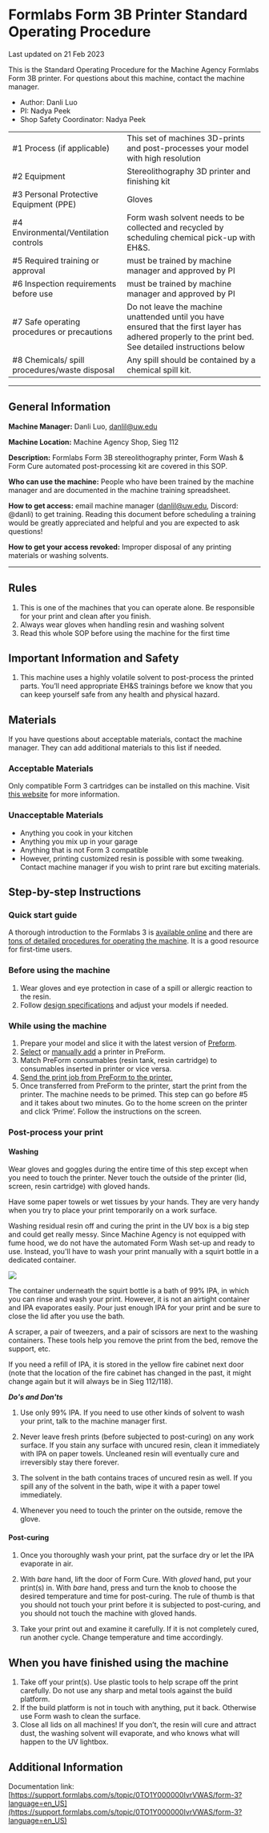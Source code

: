 # Formlabs Form 3B Printer Standard Operating Procedure

Last updated on 21 Feb 2023

This is the Standard Operating Procedure for the Machine Agency Formlabs Form 3B
printer. For questions about this machine, contact the machine manager.

- Author: Danli Luo
- PI: Nadya Peek
- Shop Safety Coordinator: Nadya Peek

|                                               |                                                                                                                                                        |
| --------------------------------------------- | ------------------------------------------------------------------------------------------------------------------------------------------------------ |
| #1 Process (if applicable)                    | This set of machines 3D-prints and post-processes your model with high resolution                                                                      |
| #2 Equipment                                  | Stereolithography 3D printer and finishing kit                                                                                                         |
| #3 Personal Protective Equipment (PPE)        | Gloves                                                                                                                                                 |
| #4 Environmental/Ventilation controls         | Form wash solvent needs to be collected and recycled by scheduling chemical pick-up with EH&S.                                                         |
| #5 Required training or approval              | must be trained by machine manager and approved by PI                                                                                                  |
| #6 Inspection requirements before use         | must be trained by machine manager and approved by PI                                                                                                  |
| #7 Safe operating procedures or precautions   | Do not leave the machine unattended until you have ensured that the first layer has adhered properly to the print bed. See detailed instructions below |
| #8 Chemicals/ spill procedures/waste disposal | Any spill should be contained by a chemical spill kit.                                                                                                 |

---

## General Information

**Machine Manager:** Danli Luo, danlil@uw.edu

**Machine Location:** Machine Agency Shop, Sieg 112

**Description:** Formlabs Form 3B stereolithography printer, Form Wash & Form
Cure automated post-processing kit are covered in this SOP.

**Who can use the machine:** People who have been trained by the machine manager
and are documented in the machine training spreadsheet.

**How to get access:** email machine manager (danlil@uw.edu, Discord: @danli) to
get training. Reading this document before scheduling a training would be
greatly appreciated and helpful and you are expected to ask questions!

**How to get your access revoked:** Improper disposal of any printing materials
or washing solvents.

---

## Rules

1. This is one of the machines that you can operate alone. Be responsible for
   your print and clean after you finish.
2. Always wear gloves when handling resin and washing solvent
3. Read this whole SOP before using the machine for the first time

## Important Information and Safety

1. This machine uses a highly volatile solvent to post-process the printed
   parts. You’ll need appropriate EH&S trainings before we know that you can
   keep yourself safe from any health and physical hazard.

## Materials

If you have questions about acceptable materials, contact the machine manager.
They can add additional materials to this list if needed.

### Acceptable Materials

Only compatible Form 3 cartridges can be installed on this machine. Visit
[this website](https://support.formlabs.com/s/article/What-Formlabs-resins-work-with-the-new-Form-3?language=en_US)
for more information.

### Unacceptable Materials

- Anything you cook in your kitchen
- Anything you mix up in your garage
- Anything that is not Form 3 compatible
- However, printing customized resin is possible with some tweaking. Contact
  machine manager if you wish to print rare but exciting materials.

## Step-by-step Instructions

### Quick start guide

A thorough introduction to the Formlabs 3 is
[available online](https://support.formlabs.com/s/article/Quick-Start-Guide-Form3?language=en_US)
and there are
[tons of detailed procedures for operating the machine](https://support.formlabs.com/s/topic/0TO1Y000000IvzXWAS/overview-form-3?language=en_US).
It is a good resource for first-time users.

### Before using the machine

1. Wear gloves and eye protection in case of a spill or allergic reaction to the
   resin.
2. Follow
   [design specifications](https://support.formlabs.com/s/article/Design-specifications-for-3D-models-form-3?language=en_US)
   and adjust your models if needed.

### While using the machine

1. Prepare your model and slice it with the latest version of
   [Preform](https://formlabs.com/software/).
2. [Select](https://support.formlabs.com/s/article/Selecting-a-printer-in-PreForm)
   or
   [manually add](https://support.formlabs.com/s/article/Manually-adding-a-printer-to-PreForm?language=en_US)
   a printer in PreForm.
3. Match PreForm consumables (resin tank, resin cartridge) to consumables
   inserted in printer or vice versa.
4. [Send the print job from PreForm to the printer.](https://support.formlabs.com/s/article/Sending-a-print-job-from-PreForm-to-a-printer)
5. Once transferred from PreForm to the printer, start the print from the
   printer. The machine needs to be primed. This step can go before #5 and it
   takes about two minutes. Go to the home screen on the printer and click
   ‘Prime’. Follow the instructions on the screen.

### Post-process your print

#### Washing

Wear gloves and goggles during the entire time of this step except when you need to touch the printer. Never touch the outside of the printer (lid, screen, resin cartridge) with gloved hands.

Have some paper towels or wet tissues by your hands. They are very handy when you try to place your print temporarily on a work surface.

Washing residual resin off and curing the print in the UV box is a big step and could get really messy. Since Machine Agency is not equipped with fume hood, we do not have the automated Form Wash set-up and ready to use. Instead, you'll have to wash your print manually with a squirt bottle in a dedicated container.

![](images/IPA.jpeg) 

The container underneath the squirt bottle is a bath of 99% IPA, in which you can rinse and wash your print. However, it is not an airtight container and IPA evaporates easily. Pour just enough IPA for your print and be sure to close the lid after you use the bath. 

A scraper, a pair of tweezers, and a pair of scissors are next to the washing containers. These tools help you remove the print from the bed, remove the support, etc.

If you need a refill of IPA, it is stored in the yellow fire cabinet next door (note that the location of the fire cabinet has changed in the past, it might change again but it will always be in Sieg 112/118).

***Do's and Don'ts***

1. Use only 99% IPA. If you need to use other kinds of solvent to wash your print, talk to the machine manager first.

2. Never leave fresh prints (before subjected to post-curing) on any work surface. If you stain any surface with uncured resin, clean it immediately with IPA on paper towels. Uncleaned resin will eventually cure and irreversibly stay there forever.

3. The solvent in the bath contains traces of uncured resin as well. If you spill any of the solvent in the bath, wipe it with a paper towel immediately.

4. Whenever you need to touch the printer on the outside, remove the glove.

#### Post-curing

1. Once you thoroughly wash your print, pat the surface dry or let the IPA evaporate in air.

2. With *bare* hand, lift the door of Form Cure. With *gloved* hand, put your print(s) in. With *bare* hand, press and turn the knob to choose the desired temperature and time for post-curing. The rule of thumb is that you should not touch your print before it is subjected to post-curing, and you should not touch the machine with gloved hands.

3. Take your print out and examine it carefully. If it is not completely cured, run another cycle. Change temperature and time accordingly.



## When you have finished using the machine

1. Take off your print(s). Use plastic tools to help scrape off the print
   carefully. Do not use any sharp and metal tools against the build platform.
2. If the build platform is not in touch with anything, put it back. Otherwise
   use Form wash to clean the surface.
3. Close all lids on all machines! If you don’t, the resin will cure and attract
   dust, the washing solvent will evaporate, and who knows what will happen to
   the UV lightbox.

## Additional Information

Documentation link:
[https://support.formlabs.com/s/topic/0TO1Y000000IvrVWAS/form-3?language=en_US](https://support.formlabs.com/s/topic/0TO1Y000000IvrVWAS/form-3?language=en_US)
